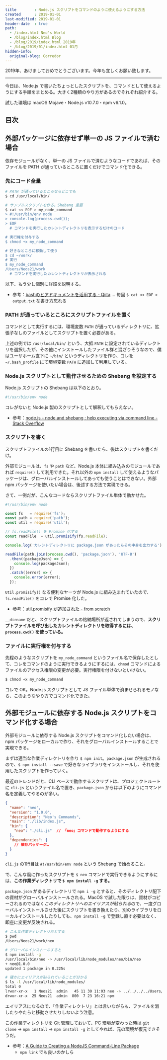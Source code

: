 ```yaml
---
title        : Node.js スクリプトをコマンドのように使えるようにする方法
created      : 2019-01-01
last-modified: 2019-01-01
header-date  : true
path:
  - /index.html Neo's World
  - /blog/index.html Blog
  - /blog/2019/index.html 2019年
  - /blog/2019/01/index.html 01月
hidden-info:
  original-blog: Corredor
---
```


2019年、あけましておめでとうございます。今年も宜しくお願い致します。

---

今日は、Node.js で書いたちょっとしたスクリプトを、コマンドとして使えるようにする手順をまとめる。大きく2種類のやり方があるのでそれぞれ紹介する。

試した環境は macOS Mojave・Node.js v10.7.0・npm v6.1.0。

## 目次

## 外部パッケージに依存せず単一の JS ファイルで済む場合

依存モジュールがなく、単一の JS ファイルで済むようなコードであれば、そのファイルを PATH が通っているところに置くだけでコマンド化できる。

### 先にコード全量

```bash
# PATH が通っているところならどこでも
$ cd /usr/local/bin/

# サンプルスクリプトを作る。Shebang 重要
$ cat << EOF > my_node_command
> #!/usr/bin/env node
> console.log(process.cwd());
> EOF
  # コマンドを実行したカレントディレクトリを表示するだけのコード

# 実行権を付与する
$ chmod +x my_node_command

# 好きなところに移動して使う
$ cd ~/work/
# 実行
$ my_node_command
/Users/Neos21/work
  # コマンドを実行したカレントディレクトリが表示される
```

以下、もう少し個別に詳細を説明する。

- 参考：[bashのヒアドキュメントを活用する - Qiita](https://qiita.com/take4s5i/items/e207cee4fb04385a9952) … 毎回 `$ cat << EOF > output.txt` な書き方忘れる

### PATH が通っているところにスクリプトファイルを置く

コマンドとして実行するには、環境変数 `PATH` が通っているディレクトリに、拡張子なしのファイルとしてスクリプトを置く必要がある。

上述の例では `/usr/local/bin/` という、大抵 `PATH` に設定されているディレクトリを選択したが、その他にインストールしたファイル群と混ざりそうなので、僕はユーザホーム直下に `~/bin/` というディレクトリを作り、コレを `~/.bash_profile` にて環境変数 `PATH` に追加して利用している。

### Node.js スクリプトとして動作させるための Shebang を設定する

Node.js スクリプトの Shebang は以下のとおり。

```javascript
#!/usr/bin/env node
```

コレがないと Node.js 製のスクリプトとして解釈してもらえない。

- 参考：[node.js - node and shebang : help executing via command line - Stack Overflow](https://stackoverflow.com/questions/24253027/node-and-shebang-help-executing-via-command-line/24253067#24253067)

### スクリプトを書く

スクリプトファイルの1行目に Shebang を書いたら、後はスクリプトを書くだけ。

外部モジュールは、`fs` や `path` など、Node.js 本体に組み込みのモジュールであれば `require()` して利用できた。それ以外の `npm install` して使えるようなパッケージは、グローバルインストールしてあっても使うことはできない。外部 npm パッケージを使いたい場合は、後述する方法で実現できる。

さて、一例だが、こんなコードならスクリプトファイル単体で動かせた。

```javascript
#!/usr/bin/env node

const fs   = require('fs');
const path = require('path');
const util = require('util');

// fs.readFile() を Promise 化する
const readFile  = util.promisify(fs.readFile);

console.log('カレントディレクトリに package.json があったらその中身を出力する');

readFile(path.join(process.cwd(), 'package.json'), 'UTF-8')
  .then((packageJson) => {
    console.log(packageJson);
  })
  .catch((error) => {
    console.error(error);
  });
```

`Util.promisify()` なる便利なヤーツが Node.js に組み込まれていたので、`fs.readFile()` をコレで Promise 化した。

- 参考：[util.promisify が追加された - from scratch](https://yosuke-furukawa.hatenablog.com/entry/2017/05/10/101752)

`__dirname` だと、スクリプトファイルの格納場所が返されてしまうので、**スクリプトファイルを呼び出したカレントディレクトリを取得するには、`process.cwd()` を使っている。**

### ファイルに実行権を付与する

先程のようなスクリプトを `my_node_command` というファイル名で保存したとして、コレをコマンドのように実行できるようにするには、`chmod` コマンドによるファイルのアクセス権限の変更が必要。実行権限を付けないといけない。

```bash
$ chmod +x my_node_command
```

コレで OK。Node.js スクリプトとして JS ファイル単体で済ませられるモノなら、このようなやり方でコマンド化できた。

## 外部モジュールに依存する Node.js スクリプトをコマンド化する場合

外部モジュールに依存する Node.js スクリプトをコマンド化したい場合は、npm パッケージをローカルで作り、それをグローバルインストールすることで実現できる。

まずは適当な作業ディレクトリを作り `$ npm init`。`package.json` が生成されるので、`$ npm install --save` で好きなライブラリをインストールし、それを使用したスクリプトを作っていく。

最近のトレンドだと、CLI ベースで動作するスクリプトは、プロジェクトルートに `cli.js` というファイル名で置き、`package.json` からは以下のようにコマンド名を定義してやるのが多い。

```json
{
  "name": "neo",
  "version": "1.0.0",
  "description": "Neo's Commands",
  "main": "./lib/index.js",
  "bin": {
    "neo": "./cli.js"  // 「neo」コマンドで動作するようにする
  },
  "dependencies": {
    // 依存パッケージ…
  }
}
```

`cli.js` の1行目は `#!/usr/bin/env node` という Shebang で始めること。

で、こんな風に作ったスクリプトを `$ neo` コマンドで実行できるようにするには、**この作業ディレクトリで `$ npm install -g` する。**

`package.json` があるディレクトリで `npm i -g` とすると、そのディレクトリ配下の資材がグローバルインストールされる。MacOS で試した限りは、資材がコピーされるのではなく*このディレクトリへのエイリアスが貼られる*ので、一度グローバルインストールさせた後にスクリプトを書き換えたり、別のライブラリをローカルインストールしたりしても、`npm install -g` で登録し直す必要はなく、即座に変更が反映される。

```bash
# こんな作業ディレクトリだとする
$ pwd
/Users/Neos21/work/neo

# グローバルインストールすると
$ npm install -g
/usr/local/bin/neo -> /usr/local/lib/node_modules/neo/bin/neo
+ neo@1.0.0
updated 1 package in 0.225s

# 確かにエイリアスが貼られていることが分かる
$ ls -l /usr/local/lib/node_modules/
total 0
lrwxr-xr-x   1 Neos21  admin   45 11 30 11:03 neo -> ../../../../Users/Neos21/work/neo
drwxr-xr-x  25 Neos21  admin  800  7 23 16:21 npm
```

エイリアスになるので、「作業ディレクトリ」とは言いながらも、ファイルを消したりやたらと移動させたりしないよう注意。

この作業ディレクトリを Git 管理しておいて、PC 環境が変わった時は `git clone` → `npm install` → `npm install -g` としてやれば、元の環境が復元できそうだ。

- 参考：[A Guide to Creating a NodeJS Command-Line Package](https://x-team.com/blog/a-guide-to-creating-a-nodejs-command/)
  - `npm link` でも良いのかしら
